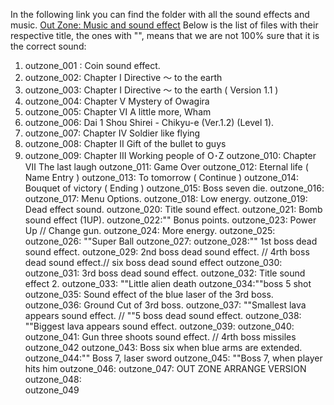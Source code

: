 In the following link you can find the folder with all the sound effects and music.
[Out Zone: Music and sound effect](https://github.com/nicobabot/OutZone_AlchemistStudio/tree/master/OutZone_Music)
Below is the list of files with their respective title, the ones with "", means that we are not 100% sure that it is the correct sound:

1. outzone_001 : Coin sound effect.
2. outzone_002: Chapter Ⅰ Directive ～ to the earth
3. outzone_003: Chapter Ⅰ Directive ～ to the earth ( Version 1.1 )
4. outzone_004: Chapter Ⅴ Mystery of Owagira
5. outzone_005: Chapter Ⅵ A little more, Wham
6. outzone_006: Dai 1 Shou Shirei - Chikyu-e (Ver.1.2) (Level 1).
7. outzone_007: Chapter Ⅳ Soldier like flying
8. outzone_008: Chapter Ⅱ Gift of the bullet to guys
9. outzone_009: Chapter Ⅲ Working people of O･Z
outzone_010: Chapter Ⅶ The last laugh
outzone_011: Game Over
outzone_012: Eternal life ( Name Entry )
outzone_013: To tomorrow ( Continue )
outzone_014: Bouquet of victory ( Ending )
outzone_015: Boss seven die.
outzone_016:
outzone_017: Menu Options.
outzone_018: Low energy.
outzone_019: Dead effect sound.
outzone_020: Title sound effect.
outzone_021: Bomb sound effect (1UP).
outzone_022:"" Bonus points.
outzone_023: Power Up // Change gun.
outzone_024: More energy.
outzone_025:
outzone_026: ""Super Ball 
outzone_027:
outzone_028:"" 1st boss dead sound effect.
outzone_029: 2nd boss dead sound effect. // 4rth boss dead sound effect.// six boss dead sound effect
outzone_030:
outzone_031: 3rd boss dead sound effect.
outzone_032: Title sound effect 2.
outzone_033: ""Little alien death
outzone_034:""boss 5 shot
outzone_035: Sound effect of the blue laser of the 3rd boss.
outzone_036: Ground Cut of 3rd boss.
outzone_037: ""Smallest lava appears sound effect. // ""5 boss dead sound effect.
outzone_038: ""Biggest lava appears sound effect.
outzone_039:
outzone_040:
outzone_041: Gun three shoots sound effect. // 4rth boss missiles
outzone_042
outzone_043: Boss six when blue arms are extended.
outzone_044:"" Boss 7,  laser sword
outzone_045: ""Boss 7, when player hits him
outzone_046:
outzone_047: OUT ZONE ARRANGE VERSION
outzone_048:                         
outzone_049
